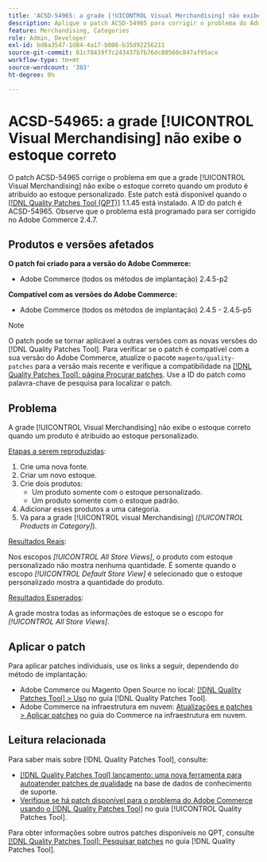```yaml
---
title: 'ACSD-54965: a grade [!UICONTROL Visual Merchandising] não exibe o estoque correto'
description: Aplique o patch ACSD-54965 para corrigir o problema do Adobe Commerce em que a grade [!UICONTROL Visual Merchandising] não exibe o estoque correto quando um produto é atribuído ao estoque personalizado.
feature: Merchandising, Categories
role: Admin, Developer
exl-id: bd8a3547-1d84-4a17-b006-b35d92256211
source-git-commit: 81c78439f7c243437b7b76dc80560c847af95ace
workflow-type: tm+mt
source-wordcount: '383'
ht-degree: 0%

---
```


# ACSD-54965: a grade [!UICONTROL Visual Merchandising] não exibe o estoque correto

O patch ACSD-54965 corrige o problema em que a grade [!UICONTROL Visual Merchandising] não exibe o estoque correto quando um produto é atribuído ao estoque personalizado. Este patch está disponível quando o [[!DNL Quality Patches Tool (QPT)]](https://experienceleague.adobe.com/pt-br/docs/commerce-knowledge-base/kb/announcements/commerce-announcements/magento-quality-patches-released-new-tool-to-self-serve-quality-patches) 1.1.45 está instalado. A ID do patch é ACSD-54965. Observe que o problema está programado para ser corrigido no Adobe Commerce 2.4.7.

## Produtos e versões afetados

**O patch foi criado para a versão do Adobe Commerce:**

* Adobe Commerce (todos os métodos de implantação) 2.4.5-p2

**Compatível com as versões do Adobe Commerce:**

* Adobe Commerce (todos os métodos de implantação) 2.4.5 - 2.4.5-p5

>[!NOTE]
>
>O patch pode se tornar aplicável a outras versões com as novas versões do [!DNL Quality Patches Tool]. Para verificar se o patch é compatível com a sua versão do Adobe Commerce, atualize o pacote `magento/quality-patches` para a versão mais recente e verifique a compatibilidade na [[!DNL Quality Patches Tool]: página Procurar patches](https://experienceleague.adobe.com/tools/commerce-quality-patches/index.html?lang=pt-BR). Use a ID do patch como palavra-chave de pesquisa para localizar o patch.

## Problema

A grade [!UICONTROL Visual Merchandising] não exibe o estoque correto quando um produto é atribuído ao estoque personalizado.

<u>Etapas a serem reproduzidas</u>:

1. Crie uma nova fonte.
1. Criar um novo estoque.
1. Crie dois produtos:
   * Um produto somente com o estoque personalizado.
   * Um produto somente com o estoque padrão.
1. Adicionar esses produtos a uma categoria.
1. Vá para a grade [!UICONTROL visual Merchandising] (*[!UICONTROL Products in Category]*).

<u>Resultados Reais</u>:

Nos escopos *[!UICONTROL All Store Views]*, o produto com estoque personalizado não mostra nenhuma quantidade. É somente quando o escopo *[!UICONTROL Default Store View]* é selecionado que o estoque personalizado mostra a quantidade do produto.

<u>Resultados Esperados</u>:

A grade mostra todas as informações de estoque se o escopo for *[!UICONTROL All Store Views]*.

## Aplicar o patch

Para aplicar patches individuais, use os links a seguir, dependendo do método de implantação:

* Adobe Commerce ou Magento Open Source no local: [[!DNL Quality Patches Tool] > Uso](/help/tools/quality-patches-tool/usage.md) no guia [!DNL Quality Patches Tool].
* Adobe Commerce na infraestrutura em nuvem: [Atualizações e patches > Aplicar patches](https://experienceleague.adobe.com/docs/commerce-cloud-service/user-guide/develop/upgrade/apply-patches.html?lang=pt-BR) no guia do Commerce na infraestrutura em nuvem.

## Leitura relacionada

Para saber mais sobre [!DNL Quality Patches Tool], consulte:

* [[!DNL Quality Patches Tool] lançamento: uma nova ferramenta para autoatender patches de qualidade](https://experienceleague.adobe.com/pt-br/docs/commerce-knowledge-base/kb/announcements/commerce-announcements/magento-quality-patches-released-new-tool-to-self-serve-quality-patches) na base de dados de conhecimento de suporte.
* [Verifique se há patch disponível para o problema do Adobe Commerce usando o  [!DNL Quality Patches Tool]](/help/tools/quality-patches-tool/patches-available-in-qpt/check-patch-for-magento-issue-with-magento-quality-patches.md) no guia [!UICONTROL Quality Patches Tool].


Para obter informações sobre outros patches disponíveis no QPT, consulte [[!DNL Quality Patches Tool]: Pesquisar patches](https://experienceleague.adobe.com/tools/commerce-quality-patches/index.html?lang=pt-BR) no guia [!DNL Quality Patches Tool].
